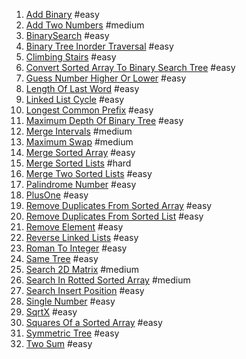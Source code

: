 1. [Add Binary](https://leetcode.com/problems/add-binary/) #easy<br/>
1. [Add Two Numbers](https://leetcode.com/problems/add-two-numbers/) #medium<br/>
1. [BinarySearch](https://leetcode.com/problems/binary-search/) #easy<br/>
1. [Binary Tree Inorder Traversal](https://leetcode.com/problems/binary-tree-inorder-traversal/) #easy<br/>
1. [Climbing Stairs](https://leetcode.com/problems/climbing-stairs/) #easy<br/>
1. [Convert Sorted Array To Binary Search Tree](https://leetcode.com/problems/convert-sorted-array-to-binary-search-tree/) #easy<br/>
1. [Guess Number Higher Or Lower](https://leetcode.com/problems/guess-number-higher-or-lower/) #easy<br/>
1. [Length Of Last Word](https://leetcode.com/problems/length-of-last-word/) #easy<br/>
1. [Linked List Cycle](https://leetcode.com/problems/linked-list-cycle/) #easy<br/>
1. [Longest Common Prefix](https://leetcode.com/problems/longest-common-prefix/) #easy<br/>
1. [Maximum Depth Of Binary Tree](https://leetcode.com/problems/maximum-depth-of-binary-tree/) #easy<br/>
1. [Merge Intervals](https://leetcode.com/problems/merge-intervals/description/) #medium<br/>
2. [Maximum Swap](https://leetcode.com/problems/maximum-swap/) #medium<br/>
1. [Merge Sorted Array](https://leetcode.com/problems/merge-sorted-array/) #easy<br/>
1. [Merge Sorted Lists](https://leetcode.com/problems/merge-k-sorted-lists/) #hard<br/>
1. [Merge Two Sorted Lists](https://leetcode.com/problems/merge-two-sorted-lists/) #easy<br/>
1. [Palindrome Number](https://leetcode.com/problems/palindrome-number/) #easy<br/>
1. [PlusOne](https://leetcode.com/problems/plus-one/) #easy<br/>
1. [Remove Duplicates From Sorted Array](https://leetcode.com/problems/remove-duplicates-from-sorted-array/) #easy<br/>
1. [Remove Duplicates From Sorted List](https://leetcode.com/problems/remove-duplicates-from-sorted-list/) #easy<br/>
1. [Remove Element](https://leetcode.com/problems/remove-element/) #easy<br/>
1. [Reverse Linked Lists](https://leetcode.com/problems/reverse-linked-list/) #easy<br/>
1. [Roman To Integer](https://leetcode.com/problems/roman-to-integer/) #easy<br/>
1. [Same Tree](https://leetcode.com/problems/same-tree/) #easy<br/>
1. [Search 2D Matrix](https://leetcode.com/problems/search-a-2d-matrix/) #medium<br/>
1. [Search In Rotted Sorted Array](https://leetcode.com/problems/search-in-rotated-sorted-array/) #medium<br/>
1. [Search Insert Position](https://leetcode.com/problems/search-insert-position/) #easy<br/>
1. [Single Number](https://leetcode.com/problems/single-number/) #easy<br/>
1. [SqrtX](https://leetcode.com/problems/sqrtx/) #easy<br/>
2. [Squares Of a Sorted Array](https://leetcode.com/problems/squares-of-a-sorted-array/) #easy<br/>
1. [Symmetric Tree](https://leetcode.com/problems/symmetric-tree/) #easy<br/>
1. [Two Sum](https://leetcode.com/problems/two-sum/) #easy<br/>